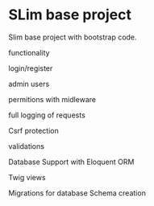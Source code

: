 # SLim base project
Slim base project with bootstrap code.

functionality

  login/register
  
  admin users
  
  permitions with midleware
  
  full logging of requests
  
  Csrf protection
  
  validations
  
  Database Support with Eloquent ORM
  
  Twig views
  
  Migrations for database Schema creation
